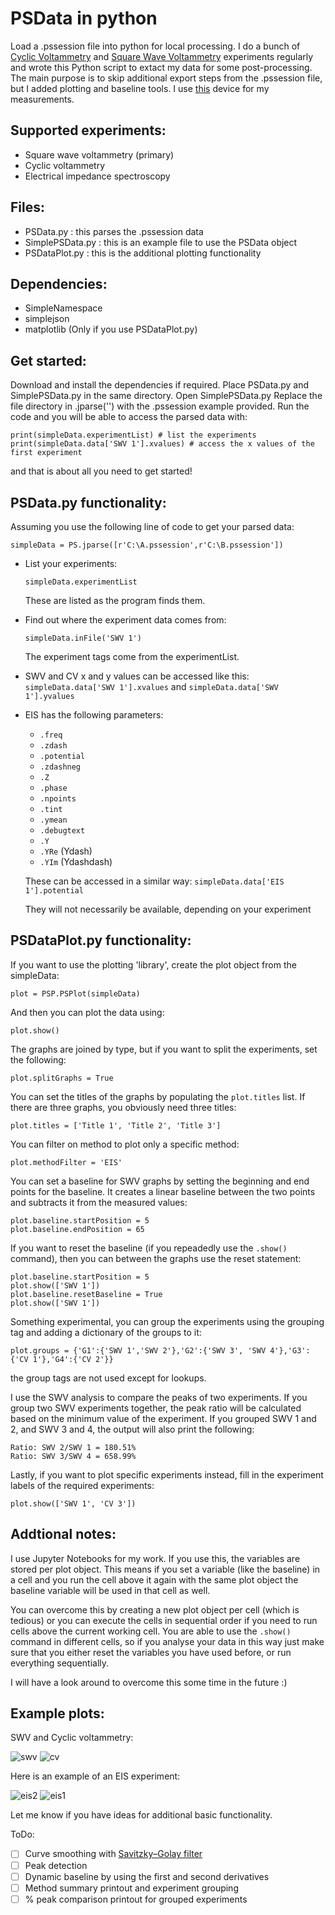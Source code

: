 # PSData in python
 Load a .pssession file into python for local processing.
 I do a bunch of [Cyclic Voltammetry](https://en.wikipedia.org/wiki/Cyclic_voltammetry) and [Square Wave Voltammetry](https://en.wikipedia.org/wiki/Squarewave_voltammetry) experiments regularly and wrote this Python script to extact my data for some post-processing. The main purpose is to skip additional export steps from the .pssession file, but I added plotting and baseline tools. I use [this](https://www.palmsens.com/product/palmsens4/) device for my measurements.
 
## Supported experiments:
 - Square wave voltammetry (primary)
 - Cyclic voltammetry
 - Electrical impedance spectroscopy
 
## Files:
 - PSData.py : this parses the .pssession data
 - SimplePSData.py : this is an example file to use the PSData object
 - PSDataPlot.py : this is the additional plotting functionality
 
## Dependencies:
  - SimpleNamespace
  - simplejson
  - matplotlib (Only if you use PSDataPlot.py)
 
## Get started: 
 Download and install the dependencies if required.
 Place PSData.py and SimplePSData.py in the same directory.
 Open SimplePSData.py
 Replace the file directory in .jparse('') with the .pssession example provided.
 Run the code and you will be able to access the parsed data with:
 ```
 print(simpleData.experimentList) # list the experiments
 print(simpleData.data['SWV 1'].xvalues) # access the x values of the first experiment
 ```
 
 and that is about all you need to get started!

## PSData.py functionality:

Assuming you use the following line of code to get your parsed data:

```
simpleData = PS.jparse([r'C:\A.pssession',r'C:\B.pssession'])
```

- List your experiments:
  ```
  simpleData.experimentList
  ```
  These are listed as the program finds them.
- Find out where the experiment data comes from:
  ```
  simpleData.inFile('SWV 1')
  ```
  The experiment tags come from the experimentList.
- SWV and CV x and y values can be accessed like this:
  ```simpleData.data['SWV 1'].xvalues``` and ```simpleData.data['SWV 1'].yvalues```
- EIS has the following parameters:
  - ```.freq```
  - ```.zdash```
  - ```.potential```
  - ```.zdashneg```
  - ```.Z```
  - ```.phase```
  - ```.npoints```
  - ```.tint```
  - ```.ymean```
  - ```.debugtext```
  - ```.Y```
  - ```.YRe``` (Ydash)
  - ```.YIm``` (Ydashdash)
  
  These can be accessed in a similar way: ```simpleData.data['EIS 1'].potential```
  
  They will not necessarily be available, depending on your experiment

## PSDataPlot.py functionality:

If you want to use the plotting 'library', create the plot object from the simpleData:

```
plot = PSP.PSPlot(simpleData)
```

And then you can plot the data using:

```
plot.show()
```

The graphs are joined by type, but if you want to split the experiments, set the following:

```
plot.splitGraphs = True
```

You can set the titles of the graphs by populating the ```plot.titles``` list. If there are three graphs, you obviously need three titles:

```
plot.titles = ['Title 1', 'Title 2', 'Title 3']
```

You can filter on method to plot only a specific method:

```
plot.methodFilter = 'EIS'
```

You can set a baseline for SWV graphs by setting the beginning and end points for the baseline. It creates a linear baseline between the two points and subtracts it from the measured values:

```
plot.baseline.startPosition = 5
plot.baseline.endPosition = 65
```

If you want to reset the baseline (if you repeadedly use the ```.show()``` command), then you can between the graphs use the reset statement:

```
plot.baseline.startPosition = 5
plot.show(['SWV 1'])
plot.baseline.resetBaseline = True
plot.show(['SWV 1'])
```

Something experimental, you can group the experiments using the grouping tag and adding a dictionary of the groups to it:

```
plot.groups = {'G1':{'SWV 1','SWV 2'},'G2':{'SWV 3', 'SWV 4'},'G3':{'CV 1'},'G4':{'CV 2'}}
```

the group tags are not used except for lookups.

I use the SWV analysis to compare the peaks of two experiments. If you group two SWV experiments together, the peak ratio will be calculated based on the minimum value of the experiment. If you grouped SWV 1 and 2, and SWV 3 and 4, the output will also print the following:

```
Ratio: SWV 2/SWV 1 = 180.51%
Ratio: SWV 3/SWV 4 = 658.99%
```

Lastly, if you want to plot specific experiments instead, fill in the experiment labels of the required experiments:

```
plot.show(['SWV 1', 'CV 3'])
```

## Addtional notes:
I use Jupyter Notebooks for my work. If you use this, the variables are stored per plot object. This means if you set a variable (like the baseline) in a cell and you run the cell above it again with the same plot object the baseline variable will be used in that cell as well.

You can overcome this by creating a new plot object per cell (which is tedious) or you can execute the cells in sequential order if you need to run cells above the current working cell. You are able to use the ```.show()``` command in different cells, so if you analyse your data in this way just make sure that you either reset the variables you have used before, or run everything sequentially.

I will have a look around to overcome this some time in the future :)

## Example plots:

SWV and Cyclic voltammetry:

![swv](https://user-images.githubusercontent.com/45431675/112733973-a6483000-8f4b-11eb-96b1-cfd73bab65f0.png)
![cv](https://user-images.githubusercontent.com/45431675/112733990-ba8c2d00-8f4b-11eb-9045-fff9c78b7b7f.png)

Here is an example of an EIS experiment:

![eis2](https://user-images.githubusercontent.com/45431675/112734013-d099ed80-8f4b-11eb-8336-2d50bc6fab54.png)
![eis1](https://user-images.githubusercontent.com/45431675/112734016-d42d7480-8f4b-11eb-9b0d-5f0ea4e63a59.png)

Let me know if you have ideas for additional basic functionality.

ToDo:
- [ ] Curve smoothing with [Savitzky–Golay filter](https://en.wikipedia.org/wiki/Savitzky%E2%80%93Golay_filter)
- [ ] Peak detection
- [ ] Dynamic baseline by using the first and second derivatives
- [ ] Method summary printout and experiment grouping
- [ ] % peak comparison printout for grouped experiments
